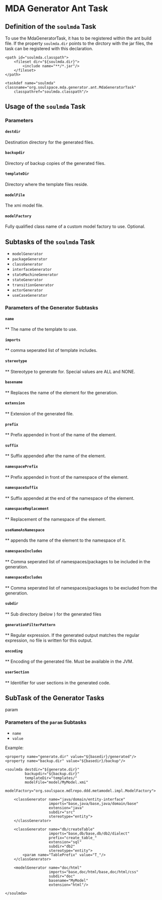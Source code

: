 MDA Generator Ant Task
======================

Definition of the `soulmda` Task
--------------------------------

To use the MdaGeneratorTask, it has to be registered within the ant build file.
If the property `soulmda.dir` points to the dirctory with the jar files, the task can be registered with this declaration.

```
<path id="soulmda.classpath">
	<fileset dir="${soulmda.dir}">
		<include name="**/*.jar"/>
	</fileset>
</path>

<taskdef name="soulmda" classname="org.soulspace.mda.generator.ant.MdaGeneratorTask"
	classpathref="soulmda.classpath"/>
```

Usage of the `soulmda` Task
---------------------------

### Parameters ###

#### `destdir` ####
Destination directory for the generated files.

#### `backupdir` ####
Directory of backup copies of the generated files.

#### `templateDir` ####
Directory where the template files reside.

#### `modelFile` ####
The xmi model file.

#### `modelFactory` ####
Fully qualified class name of a custom model factory to use. Optional.

Subtasks of the `soulmda` Task
-------------------------------

* `modelGenerator`
* `packageGenerator`
* `classGenerator`
* `interfaceGenerator`
* `stateMachineGenerator`
* `stateGenerator`
* `transitionGenerator`
* `actorGenerator`
* `useCaseGenerator`

### Parameters of the Generator Subtasks ###

#### `name` ####
 ** The name of the template to use.
#### `imports` ####
 ** comma seperated list of template includes.
#### `stereotype` ####
 ** Stereotype to generate for. Special values are ALL and NONE.
#### `basename` ####
 ** Replaces the name of the element for the generation.
#### `extension` ####
 ** Extension of the generated file.
#### `prefix` ####
 ** Prefix appended in front of the name of the element.
#### `suffix` ####
 ** Suffix appended after the name of the element.
#### `namespacePrefix` ####
 ** Prefix appended in front of the namespace of the element.
#### `namespaceSuffix` ####
 ** Suffix appended at the end of the namespace of the element.
#### `namespaceReplacement` ####
 ** Replacement of the namespace of the element.
#### `useNameAsNamespace` ####
 ** appends the name of the element to the namespace of it.
#### `namespaceIncludes` ####
 ** Comma seperated list of namespaces/packages to be included in the generation.
#### `namespaceExcludes` ####
 ** Comma seperated list of namespaces/packages to be excluded from the generation.
#### `subdir` ####
 ** Sub directory (below ) for the generated files
#### `generationFilterPattern` ####
 ** Regular expression. If the generated output matches the regular expression, no file is written for this output.
#### `encoding` ####
 ** Encoding of the generated file. Must be available in the JVM.
#### `userSection` ####
 ** Identifier for user sections in the generated code.

SubTask of the Generator Tasks
------------------------------

param

### Parameters of the `param` Subtasks ###

* `name`
* `value`

Example:
```
<property name="generate.dir" value="${basedir}/generated"/>
<property name="backup.dir" value="${basedir}/backup"/>

<soulmda destdir="${generate.dir}"
         backupdir="${backup.dir}"
         templateDir="templates/"
         modelFile="model/MyModel.xmi"
         modelFactory="org.soulspace.mdlrepo.ddd.metamodel.impl.ModelFactory">

    <classGenerator name="java/domain/entity-interface" 
                    imports="base,java/base,java/domain/base"
                    extension="java"
                    subdir="src"
                    stereotype="entity">
    </classGenerator>

    <classGenerator name="db/createTable"
                    imports="base,db/base,db/db2/dialect"
                    prefix="create_table_"
                    extension="sql"
                    subdir="db2"
                    stereotype="entity">
        <param name="TablePrefix" value="T_"/>
    </classGenerator>

    <modelGenerator name="doc/html"
                    imports="base,doc/html/base,doc/html/css"
                    subdir="doc"
                    basename="MyModel"
                    extension="html"/>

</soulmda>
```
